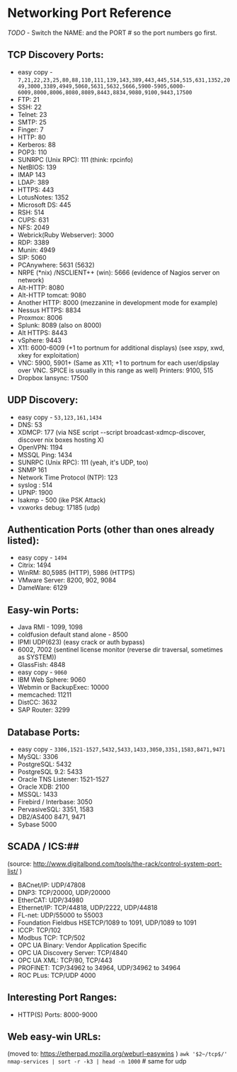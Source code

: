 # Networking Port Reference #
*TODO* - Switch the NAME: and the PORT # so the port numbers go first.

## TCP Discovery Ports: ##
 * easy copy - `7,21,22,23,25,80,88,110,111,139,143,389,443,445,514,515,631,1352,2049,3000,3389,4949,5060,5631,5632,5666,5900-5905,6000-6009,8000,8006,8080,8089,8443,8834,9080,9100,9443,17500`
 * FTP: 21
 * SSH: 22
 * Telnet: 23
 * SMTP: 25
 * Finger: 7
 * HTTP: 80
 * Kerberos: 88
 * POP3: 110
 * SUNRPC (Unix RPC): 111 (think: rpcinfo)
 * NetBIOS: 139
 * IMAP 143
 * LDAP: 389
 * HTTPS: 443
 * LotusNotes: 1352
 * Microsoft DS: 445
 * RSH: 514
 * CUPS: 631
 * NFS: 2049
 * Webrick(Ruby Webserver): 3000
 * RDP: 3389
 * Munin: 4949 
 * SIP: 5060
 * PCAnywhere: 5631 (5632)
 * NRPE (*nix) /NSCLIENT++ (win): 5666 (evidence of Nagios server on network)
 * Alt-HTTP: 8080
 * Alt-HTTP tomcat: 9080
 * Another HTTP: 8000 (mezzanine in development mode for example)
 * Nessus HTTPS: 8834
 * Proxmox: 8006
 * Splunk: 8089 (also on 8000)
 * Alt HTTPS: 8443
 * vSphere: 9443
 * X11: 6000-6009 (+1 to portnum for additional displays) (see xspy, xwd, xkey for exploitation)
 * VNC: 5900, 5901+ (Same as X11; +1 to portnum for each user/dipslay over VNC. SPICE is usually in this range as well)
Printers: 9100, 515
 * Dropbox lansync: 17500

## UDP Discovery: ##
 * easy copy - `53,123,161,1434`
 * DNS: 53
 * XDMCP: 177 (via NSE script --script broadcast-xdmcp-discover, discover nix boxes hosting X)
 * OpenVPN: 1194
 * MSSQL Ping: 1434
 * SUNRPC (Unix RPC): 111 (yeah, it's UDP, too)
 * SNMP 161
 * Network Time Protocol (NTP): 123 
 * syslog : 514
 * UPNP: 1900
 * Isakmp - 500 (ike PSK Attack)
 * vxworks debug: 17185 (udp)

## Authentication Ports (other than ones already listed): ##
 * easy copy - `1494`
 * Citrix: 1494
 * WinRM: 80,5985 (HTTP), 5986 (HTTPS)
 * VMware Server: 8200, 902, 9084
 * DameWare: 6129

## Easy-win Ports: ##
 * Java RMI - 1099, 1098
 * coldfusion default stand alone - 8500
 * IPMI UDP(623) (easy crack or auth bypass)
 * 6002, 7002 (sentinel license monitor (reverse dir traversal, sometimes as SYSTEM))
 * GlassFish: 4848
 * easy copy - `9060`
 * IBM Web Sphere: 9060
 * Webmin or BackupExec: 10000
 * memcached: 11211
 * DistCC: 3632
 * SAP Router: 3299

## Database Ports: ##
 * easy copy - `3306,1521-1527,5432,5433,1433,3050,3351,1583,8471,9471`
 * MySQL: 3306
 * PostgreSQL: 5432
 * PostgreSQL 9.2: 5433
 * Oracle TNS Listener: 1521-1527
 * Oracle XDB: 2100
 * MSSQL: 1433
 * Firebird / Interbase: 3050
 * PervasiveSQL: 3351, 1583
 * DB2/AS400 8471, 9471
 * Sybase 5000

## SCADA / ICS:##
(source: http://www.digitalbond.com/tools/the-rack/control-system-port-list/ )
 * BACnet/IP: UDP/47808
 * DNP3: TCP/20000, UDP/20000
 * EtherCAT: UDP/34980
 * Ethernet/IP: TCP/44818, UDP/2222, UDP/44818
 * FL-net: UDP/55000 to 55003
 * Foundation Fieldbus HSETCP/1089 to 1091, UDP/1089 to 1091
 * ICCP: TCP/102
 * Modbus TCP: TCP/502
 * OPC UA Binary: Vendor Application Specific
 * OPC UA Discovery Server: TCP/4840
 * OPC UA XML: TCP/80, TCP/443
 * PROFINET: TCP/34962 to 34964, UDP/34962 to 34964
 * ROC PLus: TCP/UDP 4000

## Interesting Port Ranges: ##
 * HTTP(S) Ports: 8000-9000

## Web easy-win URLs: ##
(moved to: https://etherpad.mozilla.org/weburl-easywins )
`awk '$2~/tcp$/' nmap-services | sort -r -k3 | head -n 1000` # same for udp